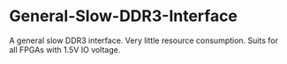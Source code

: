 # General-Slow-DDR3-Interface
A general slow DDR3 interface. Very little resource consumption. Suits for all FPGAs with 1.5V IO voltage.
